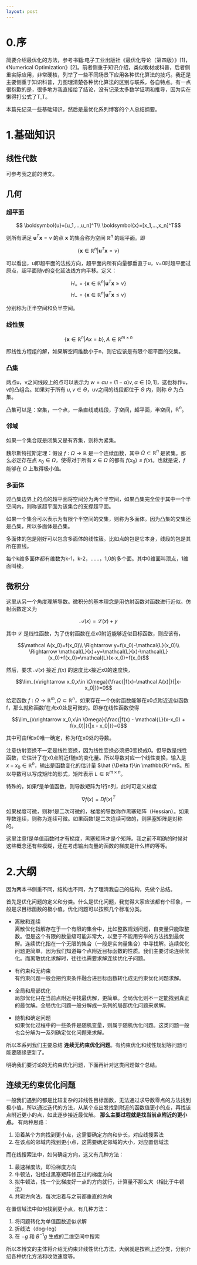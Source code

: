 ```yaml
---
layout: post
---
```


# 0.序

简要介绍最优化的方法，参考书籍:电子工业出版社《最优化导论（第四版）》[1]，《Numerical Optimization》[2]。前者侧重于知识介绍，类似教材或科普，后者侧重实际应用，非常硬核，列举了一些不同场景下应用各种优化算法的技巧。我还是主要侧重于知识科普，力图理清楚各种优化算法的区别与联系，各自特点。有一点很抱歉的是，很多地方我直接给了结论，没有记录太多数学证明和推导，因为实在懒得打公式了T_T。

本篇先记录一些基础知识，然后是最优化系列博客的个人总结纲要。

# 1.基础知识

## 线性代数
可参考我之前的博文。

## 几何

### 超平面

$$ \boldsymbol{u}=[u_1,...,u_n]^T\\
\boldsymbol{x}=[x_1,...,x_n]^T$$

则所有满足 $\boldsymbol{u}^T\boldsymbol{x}=v$ 的点 $\boldsymbol{x}$ 的集合称为空间 $\mathbb{R}^n$ 的超平面。即

$$\{\boldsymbol{x}\in \mathbb{R}^n|\boldsymbol{u}^T\boldsymbol{x}=v\}$$

可以看出，u即超平面的法线方向，超平面内所有向量都垂直于u，v=0时超平面过原点，超平面随v的变化延法线方向平移。定义：

$$H_+=\{\boldsymbol{x}\in \mathbb{R}^n|\boldsymbol{u}^T\boldsymbol{x}\geqslant v\}$$
$$H_-=\{\boldsymbol{x}\in \mathbb{R}^n|\boldsymbol{u}^T\boldsymbol{x}\leqslant v\}$$

分别称为正半空间和负半空间。

### 线性簇

$$\{\boldsymbol{x}\in \mathbb{R}^n|Ax=b\},A\in \mathbb R^{m\times n}$$

即线性方程组的解，如果解空间维数小于n，则它应该是有限个超平面的交集。

### 凸集

两点u，v之间线段上的点可以表示为 $w=\alpha u+(1-\alpha)v,\alpha \in [0,1]$，这也称作u，v的凸组合。如果对于所有 $u,v\in \Theta$，uv之间的线段都位于 $\Theta$ 内，则称 $\Theta$ 为凸集。

凸集可以是：空集，一个点，一条直线或线段，子空间，超平面，半空间，$\mathbb{R}^n$。

### 邻域

如果一个集合既是闭集又是有界集，则称为紧集。

魏尔斯特拉斯定理：假设 $f:\Omega\rightarrow\mathbb R$ 是一个连续函数，其中 $\Omega \subset \mathbb{R}^n$ 是紧集。那么必定存在点 $x_0\in \Omega$，使得对于所有 $x\in \Omega$ 的都有 $f(x_0)\leqslant f(x)$。也就是说，$f$ 能够在 $\Omega$ 上取得极小值。

### 多面体

过凸集边界上的点的超平面将空间分为两个半空间，如果凸集完全位于其中一个半空间内，则称该超平面为该集合的支撑超平面。

如果一个集合可以表示为有限个半空间的交集，则称为多面体。因为凸集的交集还是凸集，所以多面体是凸集。

多面体的包是刚好可以包含多面体的线性簇。比如点的包是它本身，线段的包是其所在直线。

每个k维多面体都有维数为k-1，k-2，……，1,0的多个面。其中0维面叫顶点，1维面叫棱。

## 微积分

这里从另一个角度理解导数。微积分的基本理念是用仿射函数对函数进行近似。仿射函数定义为

$$\mathcal A(x)=\mathcal{L}(x)+y$$

其中 $\mathcal{L}$ 是线性函数，为了仿射函数在点x0附近能够近似目标函数，则应该有，

$$\mathcal A(x_0)=f(x_0)\\
\Rightarrow y=f(x_0)-\mathcal{L}(x_0)\\
\Rightarrow \mathcal{L}(x)+y=\mathcal{L}(x)-\mathcal{L}(x_0)+f(x_0)=\mathcal{L}(x-x_0)+f(x_0)$$

然后，要求 $\mathcal A(x)$ 接近 $f(x)$ 的速度比x接近x0的速度快，

$$\lim_{x\rightarrow x_0,x\in \Omega}{\frac{|f(x)-\mathcal A(x)|}{|x-x_0|}}=0$$

给定函数 $f:\Omega\rightarrow\mathbb{R}^m,\Omega\subset\mathbb{R}^n$，如果存在一个仿射函数能够在x0点附近近似函数f，那么就称函数f在点x0处是可微的。即存在线性函数使得

$$\lim_{x\rightarrow x_0,x\in \Omega}{\frac{|f(x) - \mathcal{L}(x-x_0) + f(x_0)|}{|x - x_0|}}=0$$

其中可由f和x0唯一确定，称为f在x0处的导数。

注意仿射变换不一定是线性变换，因为线性变换必须把0变换成0。但导数是线性函数，它估计了在x0点附近f随x的变化量。所以导数对应一个线性变换，输入是 $x-x_0\in \mathbb{R}^n$，输出是函数变化的估计量 $\hat {\Delta f}\in \mathbb{R}^m$。所以导数可以写成矩阵的形式，矩阵表示 $L\in\mathbb{R}^{m\times n}$。

特殊的，如果f是单值函数，则导数矩阵为1行n列，此时可定义梯度

$$\nabla f(x)=Df(x)^T$$

如果梯度可微，则称f是二次可微的，梯度的导数称作黑塞矩阵（Hessian）。如果导数连续，则称为连续可微。如果函数f是二次连续可微的，则黑塞矩阵是对称的。

这里注意f是单值函数时才有梯度，黑塞矩阵才是个矩阵。我之前不明确的时候对这些概念还有些模糊，还在考虑输出向量的函数的梯度是什么样的等等。

# 2.大纲

因为两本书侧重不同，结构也不同，为了理清我自己的结构，先做个总结。

首先是优化问题的定义和分类。什么是优化问题，我觉得大家应该都有个印象，一般是求目标函数的极小值。优化问题可以按照几个标准分类。

- 离散和连续  
离散优化指解存在于一个有限的集合中，比如整数规划问题，自变量只能取整数。但是这个有限的数量级可能非常大，以至于不能用穷举的方法找到最优解。连续优化指在一个无限的集合（一般是实向量集合）中寻找解。连续优化问题更简单，因为我们知道每个点附近目标函数的性质。我们主要讨论连续优化。而离散优化求解时，往往也需要求解连续优化子问题。

- 有约束和无约束  
有约束问题一般会把约束条件融合进目标函数转化成无约束优化问题求解。

- 全局和局部优化  
局部优化只在当前点附近寻找最优解，更简单。全局优化则不一定能找到真正的最优解。全局优化问题一般分解成一系列的局部优化问题来求解。

- 随机和确定问题  
如果优化过程中的一些条件是随机变量，则属于随机优化问题。这类问题一般也会分解为一系列确定优化问题来求解。

所以本系列我们主要总结 **连续无约束优化问题**。有约束优化和线性规划等问题可能要随缘更新了。

明确我们要讨论的无约束优化问题，下面再针对这类问题做个总结。

## 连续无约束优化问题
一般我们遇到的都是比较复杂的非线性目标函数，无法通过求导数零点的方法找到极小值，所以通过迭代的方法，从某个点出发找到附近的函数值更小的点，再找该点附近更小的点，如此逐步接近最优解。 **那么主要过程就是找当前点附近的更小点。** 有两种思路：

1. 沿着某个方向找到更小点，这需要确定方向和步长，对应线搜索法
2. 在该点的邻域内找到更小点，这需要确定邻域的大小，对应置信域法

而在线搜索法中，如何确定方向，这又有几种方法：

1. 最速梯度法，即沿梯度方向
2. 牛顿法，沿经过黑塞矩阵修正过的梯度方向
3. 拟牛顿法，找一个比梯度好一点的方向就行，计算量不那么大（相比于牛顿法）
4. 共轭方向法，每次沿着与之前都垂直的方向

在置信域法中如何找到更小点，有几种方法：

1. 将问题转化为单值函数近似求解
2. 折线法（dog-leg）
3. 在 $-g$ 和 $B^{-1}g$ 生成的二维空间中搜索


所以本博文的主体将介绍无约束非线性优化方法，大纲就是按照上述分类，分别介绍各种优化方法和收敛速度等。
